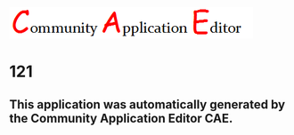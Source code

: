 ![CAE](https://github.com/CAETESTRWTH/CAE-Deployment-Temp/blob/master/img/logo.png)  

121
===================


This application was automatically generated by the Community Application Editor CAE.  
---------------
